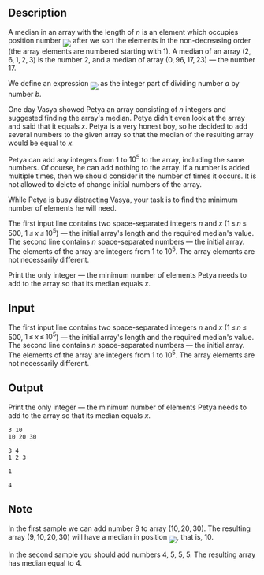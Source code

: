 ## Description

<div><p>A <span class="tex-font-style-it">median</span> in an array with the length of <span class="tex-span"><i>n</i></span> is an element which occupies position number <img align="middle" class="tex-formula" src="file://RYoYvsdu.png" style="max-width: 100.0%;max-height: 100.0%;"> after we sort the elements in the non-decreasing order (the array elements are numbered starting with <span class="tex-span">1</span>). A median of an array <span class="tex-span">(2, 6, 1, 2, 3)</span> is the number <span class="tex-span">2</span>, and a median of array <span class="tex-span">(0, 96, 17, 23)</span> — the number <span class="tex-span">17</span>.</p><p>We define an expression <img align="middle" class="tex-formula" src="file://DezoxkUN.png" style="max-width: 100.0%;max-height: 100.0%;"> as the integer part of dividing number <span class="tex-span"><i>a</i></span> by number <span class="tex-span"><i>b</i></span>.</p><p>One day Vasya showed Petya an array consisting of <span class="tex-span"><i>n</i></span> integers and suggested finding the array's median. Petya didn't even look at the array and said that it equals <span class="tex-span"><i>x</i></span>. Petya is a very honest boy, so he decided to add several numbers to the given array so that the median of the resulting array would be equal to <span class="tex-span"><i>x</i></span>.</p><p>Petya can add any integers from <span class="tex-span">1</span> to <span class="tex-span">10<sup class="upper-index">5</sup></span> to the array, including the same numbers. Of course, he can add nothing to the array. If a number is added multiple times, then we should consider it the number of times it occurs. It is not allowed to delete of change initial numbers of the array. </p><p>While Petya is busy distracting Vasya, your task is to find the minimum number of elements he will need.</p></div><div class="input-specification"><p>The first input line contains two space-separated integers <span class="tex-span"><i>n</i></span> and <span class="tex-span"><i>x</i></span> (<span class="tex-span">1 ≤ <i>n</i> ≤ 500</span>, <span class="tex-span">1 ≤ <i>x</i> ≤ 10<sup class="upper-index">5</sup></span>) — the initial array's length and the required median's value. The second line contains <span class="tex-span"><i>n</i></span> space-separated numbers — the initial array. The elements of the array are integers from <span class="tex-span">1</span> to <span class="tex-span">10<sup class="upper-index">5</sup></span>. The array elements are not necessarily different.</p></div><div class="output-specification"><p>Print the only integer — the minimum number of elements Petya needs to add to the array so that its median equals <span class="tex-span"><i>x</i></span>.</p></div>

## Input

<p>The first input line contains two space-separated integers <span class="tex-span"><i>n</i></span> and <span class="tex-span"><i>x</i></span> (<span class="tex-span">1 ≤ <i>n</i> ≤ 500</span>, <span class="tex-span">1 ≤ <i>x</i> ≤ 10<sup class="upper-index">5</sup></span>) — the initial array's length and the required median's value. The second line contains <span class="tex-span"><i>n</i></span> space-separated numbers — the initial array. The elements of the array are integers from <span class="tex-span">1</span> to <span class="tex-span">10<sup class="upper-index">5</sup></span>. The array elements are not necessarily different.</p>

## Output

<p>Print the only integer — the minimum number of elements Petya needs to add to the array so that its median equals <span class="tex-span"><i>x</i></span>.</p>





```input1
3 10
10 20 30

```




```input2
3 4
1 2 3

```




```output1
1

```




```output2
4

```



## Note

<p>In the first sample we can add number <span class="tex-span">9</span> to array <span class="tex-span">(10, 20, 30)</span>. The resulting array <span class="tex-span">(9, 10, 20, 30)</span> will have a median in position <img align="middle" class="tex-formula" src="file://gF8TtNtH.png" style="max-width: 100.0%;max-height: 100.0%;">, that is, <span class="tex-span">10</span>.</p><p>In the second sample you should add numbers <span class="tex-span">4</span>, <span class="tex-span">5</span>, <span class="tex-span">5</span>, <span class="tex-span">5</span>. The resulting array has median equal to <span class="tex-span">4</span>.</p>
